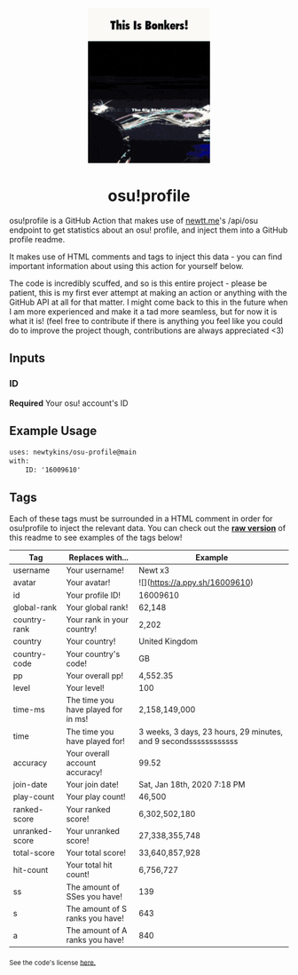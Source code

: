 <div align="center">
    <img src="readme.gif">
    <h1>osu!profile</h1>
</div>

osu!profile is a GitHub Action that makes use of [newtt.me](https://newtt.me/)'s /api/osu endpoint to get statistics about an osu! profile, and inject them into a GitHub profile readme.

It makes use of HTML comments and tags to inject this data - you can find important information about using this action for yourself below.

The code is incredibly scuffed, and so is this entire project - please be patient, this is my first ever attempt at making an action or anything with the GitHub API at all for that matter. I might come back to this in the future when I am more experienced and make it a tad more seamless, but for now it is what it is! (feel free to contribute if there is anything you feel like you could do to improve the project though, contributions are always appreciated <3)

## Inputs

### ID

**Required** Your osu! account's ID

## Example Usage

```
uses: newtykins/osu-profile@main
with:
	ID: '16009610'
```

## Tags

Each of these tags must be surrounded in a HTML comment in order for osu!profile to inject the relevant data. You can check out the [**raw version**](https://raw.githubusercontent.com/newtykins/osu-profile/main/readme.md) of this readme to see examples of the tags below!

| Tag            | Replaces with...                    | Example                                                                     |
| -------------- | ----------------------------------- | --------------------------------------------------------------------------- |
| username       | Your username!                      | <!--osu-username-->Newt x3<!--osu-username-->                               |
| avatar         | Your avatar!                        | ![](<!--osu-avatar-->https://a.ppy.sh/16009610<!--osu-avatar-->)                                     |
| id             | Your profile ID!                    | <!--osu-id-->16009610<!--osu-id-->                                          |
| global-rank    | Your global rank!                   | <!--osu-global-rank-->62,148<!--osu-global-rank-->                         |
| country-rank   | Your rank in your country!          | <!--osu-country-rank-->2,202<!--osu-country-rank-->                        |
| country        | Your country!                       | <!--osu-country-->United Kingdom<!--osu-country-->                          |
| country-code   | Your country's code!                | <!--osu-country-code-->GB<!--osu-country-code-->                            |
| pp             | Your overall pp!                    | <!--osu-pp-->4,552.35<!--osu-pp-->                                              |
| level          | Your level!                         | <!--osu-level-->100<!--osu-level-->                                         |
| time-ms        | The time you have played for in ms! | <!--osu-time-ms-->2,158,149,000<!--osu-time-ms-->                                        |
| time           | The time you have played for!       | <!--osu-time-->3 weeks, 3 days, 23 hours, 29 minutes, and 9 secondssssssssssss<!--osu-time--> |
| accuracy       | Your overall account accuracy!      | <!--osu-accuracy-->99.52<!--osu-accuracy-->                                 |
| join-date      | Your join date!                     | <!--osu-join-date-->Sat, Jan 18th, 2020 7:18 PM<!--osu-join-date-->         |
| play-count     | Your play count!                    | <!--osu-play-count-->46,500<!--osu-play-count-->                            |
| ranked-score   | Your ranked score!                  | <!--osu-ranked-score-->6,302,502,180<!--osu-ranked-score-->                 |
| unranked-score | Your unranked score!                | <!--osu-unranked-score-->27,338,355,748<!--osu-unranked-score-->                          |
| total-score    | Your total score!                   | <!--osu-total-score-->33,640,857,928<!--osu-total-score-->                  |
| hit-count      | Your total hit count!               | <!--osu-hit-count-->6,756,727<!--osu-hit-count-->                                    |
| ss             | The amount of SSes you have!        | <!--osu-ss-->139<!--osu-ss-->                                               |
| s              | The amount of S ranks you have!     | <!--osu-s-->643<!--osu-s-->                                                 |
| a              | The amount of A ranks you have!     | <!--osu-a-->840<!--osu-a-->                                                 |

<sub>See the code's license <a href="license.md">here.</sub>
